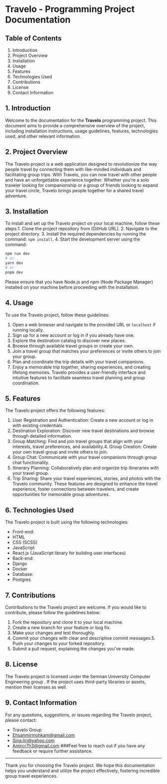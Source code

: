 # Travelo - Programming Project Documentation
## Table of Contents
1. Introduction
2. Project Overview
3. Installation
4. Usage
5. Features
6. Technologies Used
7. Contributions
8. License
9. Contact Information
## 1. Introduction
Welcome to the documentation for the **Travelo** programming project. This document aims to provide
a comprehensive overview of the project, including installation instructions, usage guidelines, features,
technologies used, and other relevant information.
## 2. Project Overview
The Travelo project is a web application designed to revolutionize the way people travel by connecting
them with like-minded individuals and facilitating group trips. With Travelo, you can now travel with
other people and have an unforgettable experience together. Whether you're a solo traveler looking for
companionship or a group of friends looking to expand your travel circle, Travelo brings people together
for a shared travel adventure.
## 3. Installation
To install and set up the Travelo project on your local machine, follow these steps:1. Clone the project repository from [GitHub URL].
2. Navigate to the project directory.
3. Install the required dependencies by running the command: `npm install`.
4. Start the development server using the command:
```bash
npm run dev
# or
yarn dev
# or
pnpm dev
```
Please ensure that you have Node.js and npm (Node Package Manager) installed on your machine before
proceeding with the installation.
## 4. Usage
To use the Travelo project, follow these guidelines:
1. Open a web browser and navigate to the provided URL or `localhost` if running locally.
2. Sign up for a new account or log in if you already have one.
3. Explore the destination catalog to discover new places.
4. Browse through available travel groups or create your own.
5. Join a travel group that matches your preferences or invite others to join your group.
6. Plan and coordinate the trip details with your travel companions.
7. Enjoy a memorable trip together, sharing experiences, and creating lifelong memories.
Travelo provides a user-friendly interface and intuitive features to facilitate seamless travel planning and
group coordination.
## 5. Features
The Travelo project offers the following features:
1. User Registration and Authentication: Create a new account or log in with existing credentials.
2. Destination Exploration: Discover new travel destinations and browse through detailed information.
3. Group Matching: Find and join travel groups that align with your interests, travel preferences, and
availability.4. Group Creation: Create your own travel group and invite others to join.
5. Group Chat: Communicate with your travel companions through group chat functionality.
6. Itinerary Planning: Collaboratively plan and organize trip itineraries with your travel group.
7. Trip Sharing: Share your travel experiences, stories, and photos with the Travelo community.
These features are designed to enhance the travel experience, foster connections between travelers, and
create opportunities for memorable group adventures.
## 6. Technologies Used
The Travelo project is built using the following technologies:
- Front-end:
- HTML
- CSS (SCSS)
- JavaScript
- React.js (JavaScript library for building user interfaces)
- Back-end:
- Django
- Docker
- Database:
- Postgres
## 7. Contributions
Contributions to the Travelo project are welcome. If you would like to contribute, please follow the
guidelines below:
1. Fork the repository and clone it to your local machine.
2. Create a new branch for your feature or bug fix.
3. Make your changes and test thoroughly.
4. Commit your changes with clear and descriptive commit messages.5. Push your changes to your forked repository.
6. Submit a pull request, explaining the changes you've made.
## 8. License
The Travelo project is licensed under the Semnan University Computer Engineering group .
If the project uses third-party libraries or assets, mention their licenses as well.
## 9. Contact Information
For any questions, suggestions, or issues regarding the Travelo project, please contact:
- Travelo Group
- Ehsanmirmohkam@gmail.com
- Sina.liri@yahoo.com
- Amircr7h3@gmail.com
###Feel free to reach out if you have any feedback or require further assistance.
---
Thank you for choosing the Travelo project. We hope this documentation helps you understand and
utilize the project effectively, fostering incredible group travel experiences.

